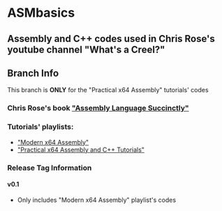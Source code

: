 # ASMbasics
## Assembly and C++ codes used in Chris Rose's youtube channel "What's a Creel?"

## Branch Info
This branch is **ONLY** for the "Practical x64 Assembly" tutorials' codes

### Chris Rose's book ["Assembly Language Succinctly"](https://www.syncfusion.com/ebooks/confirmation/assemblylanguage) 

### Tutorials' playlists:
- ["Modern x64 Assembly"](https://www.youtube.com/playlist?list=PLKK11Ligqitg9MOX3-0tFT1Rmh3uJp7kA)
- ["Practical x64 Assembly and C++ Tutorials"](https://www.youtube.com/playlist?list=PL0C5C980A28FEE68D) 

### Release Tag Information
#### v0.1
- Only includes "Modern x64 Assembly" playlist's codes
